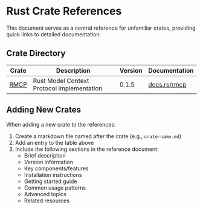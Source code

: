 # Rust Crate References

This document serves as a central reference for unfamiliar crates, providing quick links to detailed documentation.

## Crate Directory

| Crate | Description | Version | Documentation |
|-------|-------------|---------|---------------|
| [RMCP](rmcp.md) | Rust Model Context Protocol implementation | 0.1.5 | [docs.rs/rmcp](https://docs.rs/rmcp/latest/rmcp/) |

## Adding New Crates

When adding a new crate to the references:

1. Create a markdown file named after the crate (e.g., `crate-name.md`)
2. Add an entry to the table above
3. Include the following sections in the reference document:
   - Brief description
   - Version information
   - Key components/features
   - Installation instructions
   - Getting started guide
   - Common usage patterns
   - Advanced topics
   - Related resources 